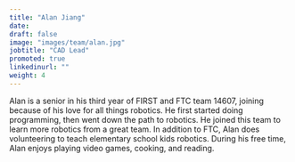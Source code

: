 ```yaml
---
title: "Alan Jiang"
date:
draft: false
image: "images/team/alan.jpg"
jobtitle: "CAD Lead"
promoted: true
linkedinurl: ""
weight: 4
---
```


Alan is a senior in his third year of FIRST and FTC team 14607, joining because of his love for all things robotics. He first started doing programming, then went down the path to robotics. He joined this team to learn more robotics from a great team. In addition to FTC, Alan does volunteering to teach elementary school kids robotics. During his free time, Alan enjoys playing video games, cooking, and reading.



